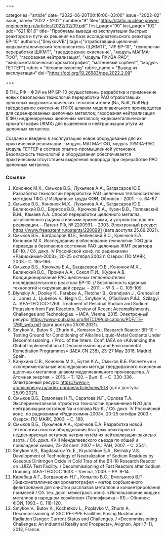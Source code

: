 +++

categories="article"
date="2022-06-20T00:16:00+03:00"
issue="2022-02"
issue_name="2022 - №02"
number="9"
file="https://static.nuclear-power-engineering.ru/articles/2022/02/09.pdf"
first_page="90"
last_page="102"
udc="621.181.6"
title="Проблемы вывода из эксплуатации быстрых реакторов и пути их решения на базе исследовательского реактора БР-10"
authors=["SmykovVB"]
tags=["отработавший щелочной жидкометаллический теплоноситель (ЩЖМТ)", "ИР БР-10", "технологии переработки ЩЖМТ", "твердофазное окисление", "модуль МАГМА-ТФО", "газофазная нейтрализация", "модуль ЛУИЗА-РАО", "жидкометаллическая хроматография", "магниевый сорбент", "модуль ГЕТТЕР"]
rubric = "decommissioning"
rubric_name = "Вывод из эксплуатации"
doi="https://doi.org/10.26583/npe.2022.2.09"

+++

В ГНЦ РФ – ФЭИ на ИР БР-10 осуществлены разработка и применение новых безопасных технологий переработки РАО отработавших щелочных
жидкометаллических теплоносителей (Na, NaK, NaKHg): твёрдофазное окисление (ТФО) шлаком медеплавильного производства для сдренированных щелочных металлов; газофазная нейтрализация (ГФН) недренируемых щелочных металлов; жидкометаллическая хроматография (ЖМХ) для выделения и нейтрализации ртути из щелочных металлов.

Создано и введено в эксплуатацию новое оборудование для их практической реализации – модуль МАГМА-ТФО, модуль ЛУИЗА-РАО, модуль ГЕТТЕР в составе опытно-промышленной установки. Безопасность технологий и оборудования обеспечивается практическим отсутствием выделения водорода при переработке РАО щелочных металлов.

### Ссылки

1. Кононюк М.Х., Смыков В.Б., Лукьянов А.А., Багдасаров Ю.Е. Разработка технологии переработки РАО щелочных теплоносителей методом ТФО. // Избранные труды ФЭИ, Обнинск – 2001. – с. 64-67.
2. Смыков В.Б., Кононюк М.Х., Лукьянов А.А., Багдасаров Ю.Е., Белинский В.С., Борисов В.В., Крючков Е.А., Кузин В.В., Поплавский В.М., Камаев А.А. Способ переработки щелочного металла, загрязненного радиоактивными примесями, и устройство для его реализации. – Патент РФ, № 2200991. – 2003. Электронный ресурс: https://www.freepatent.ru/patents/2200991 (дата доступа 25.09.2021).
3. Смыков В.Б., Багдасаров Ю.Е., Белинский В.С., Крючков Е.А., Кононюк М.Х. Исследования в обоснование технологии ТФО для перевода в безопасное состояние РАО щелочных ЖМТ реактора БР-10. / Сб. докл. IV Российской конф. по радиохимии «Радиохимия-2003», 20-25 октября 2003 г. Озерск: ПО МАЯК, 2003.– С. 185-186.
4. Смыков В.Б., Крючков Е.А., Багдасаров Ю.Е., Кононюк М.Х., Белинский В.С., Пронин А.А., Сокол П.И., Журин А.В. Кондиционирование РАО щелочных теплоносителей исследовательского реактора БР-10. // Безопасность ядерных технологий и окружающей среды. – 2011. – № 3. – С. 105-109.
5. Blynskiy A., Dooley K., Farabee A., Fletcher B., Grandjean J., Grenouillet J., Jones J., Ljubenov V., Negin C., Smykov V., O’Sullivan P.&J., Szilagyi A. IAEA-TECDOC-1769. Treatment of Residual Sodium and Sodium Potassium from Fast Reactors. Review of Recent Accomplishments, Challenges and Technologies. – IAEA, Vienna, 2015. Электронный ресурс: https://www-pub.iaea.org/MTCD/Publications/PDF/TE-1769_web.pdf
(дата доступа 25.09.2021).
6. Smykov V., Butov K., Zhurin A., Komarov Eu. Research Reactor BR-10 – Testing Ground for Conditioning of Alkaline Liquid-Metal Coolants Under Dеcommissioning. / Proc. of the Intern. Conf. IAEA on «Advancing the Global Implementation of Decommissioning and Environmental Remediation Programmes» (IAEA CN 238), 23-27 May 2016, Madrid, Spain.
7. Канухина С.В., Кононюк М.Х., Бутов К.А., Смыков В.Б. Расчетные и экспериментальные исследования метода твердофазного окисления щелочных металлов шлаком медеплавильного производства. // Атомная энергия. – 2016. – Т. 120. – Вып. 6. – С. 330-336. Электронный ресурс: https://www.j-atomicenergy.ru/index.php/ae/article/view/518 (дата доступа 25.09.2021).
8. Смыков В.Б., Ермолаев Н.П., Саратова И.Г., Орлова Т.А. Экспериментальная отработка технологии применения N2O для нейтрализации остатков Na и сплава Na-K. / Сб. докл. IV Российской конф. по радиохимии «Радиохимия-2003», 20-25 октября 2003 г. Озерск: ПО МАЯК, 2003. – С. 188.
9. Смыков В.Б., Лукьянов А.А., Крючков Е.А. Разработка новой технологии очистки оборудования быстрых реакторов от недренируемых остатков натрия путём их нейтрализации закисью азота. / Сб. докл. XVIII Менделеевского съезда по общей и прикладной химии, 23-28 сент. 2007 – М.: РАН, 2007. – С. 2541.
10. Smykov V.B., Bagdasarov Yu.E., Kryutchkov E.A., Belinsky V.S. Development of Technology of Neutralization of Sodium Residues by Gaseous Dinitrogen Oxide in Cold Trap of the BR-10 Research Reactor on LUIZA Test Facility. / Decommissioning of Fast Reactors after Sodium Draining. IAEA-TECDOC 1633. – Vienna, 2009. – PP. 9-14.
11. Карабаш А.Г., Богданович Н.Г., Копылов В.С., Емельянов В.П. Жидкометаллическая хроматография – метод сорбционного фильтрования для очистки расплавов металлов и концентрирования примесей / Сб. тез. докл. межотрасл. конф. «Использование жидких металлов в народном хозяйстве» (Теплофизика – 91).– Обнинск: ФЭИ, 1993.– С. 118-120.
12. Smykov V., Butov K., Kochetkov L., Poplavko V., Zhurin A. Decommissioning of SSC RF-IPPE Facilities Posing Nuclear and Radiation Danger: Current Status and Challenges. / «Decommissioning Challenges: An Industrial Reality and Prospects», Avignon, April 7-11, 2013, France.
